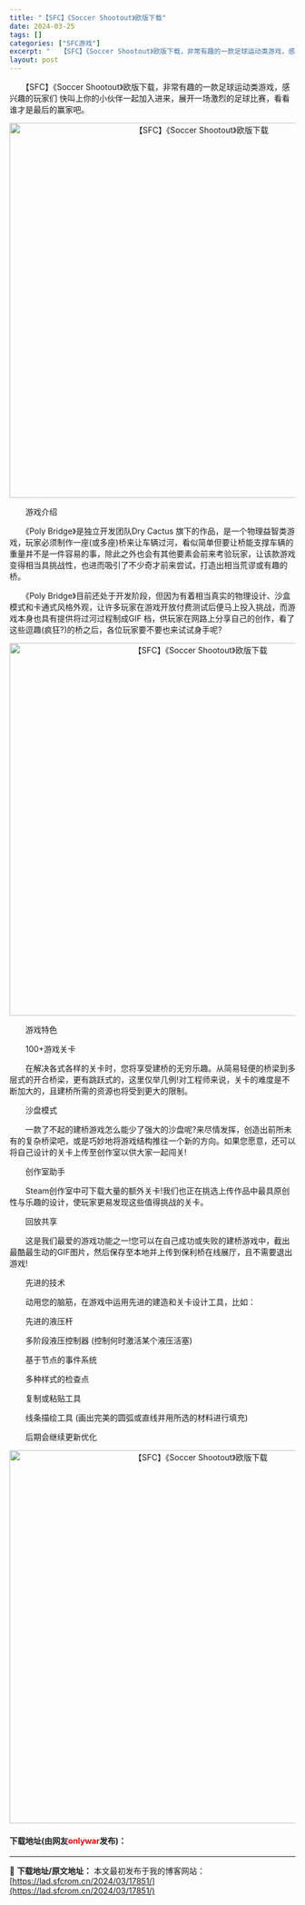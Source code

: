 ```yaml
---
title: "【SFC】《Soccer Shootout》欧版下载"
date: 2024-03-25
tags: []
categories: ["SFC游戏"]
excerpt: "　　【SFC】《Soccer Shootout》欧版下载，非常有趣的一款足球运动类游戏，感兴趣的玩家们 快叫上你的小伙伴一起加入进来，展开一场激烈的足球比赛，看看谁才是最后的赢家吧。 　　游戏介绍 　　《Poly Bridge》是独立开发团队Dry Cactus 旗下的作品，是一个物理益智类游戏，玩&hellip;"
layout: post
---
```


 <p>　　【SFC】《Soccer Shootout》欧版下载，非常有趣的一款足球运动类游戏，感兴趣的玩家们 快叫上你的小伙伴一起加入进来，展开一场激烈的足球比赛，看看谁才是最后的赢家吧。</p> <p align="center"><img align="" border="0" src="https://lad.sfcrom.cn/wp-content/uploads/2024/03/20240325_6600ccc7201c2.png" width="661" alt="【SFC】《Soccer Shootout》欧版下载" /></p> <p>　　游戏介绍</p> <p>　　《Poly Bridge》是独立开发团队Dry Cactus 旗下的作品，是一个物理益智类游戏，玩家必须制作一座(或多座)桥来让车辆过河，看似简单但要让桥能支撑车辆的重量并不是一件容易的事，除此之外也会有其他要素会前来考验玩家，让该款游戏变得相当具挑战性，也进而吸引了不少奇才前来尝试，打造出相当荒谬或有趣的桥。</p> <p>　　《Poly Bridge》目前还处于开发阶段，但因为有着相当真实的物理设计、沙盒模式和卡通式风格外观，让许多玩家在游戏开放付费测试后便马上投入挑战，而游戏本身也具有提供将过河过程制成GIF 档，供玩家在网路上分享自己的创作，看了这些逗趣(疯狂?)的桥之后，各位玩家要不要也来试试身手呢?</p> <p align="center"><img align="" border="0" src="https://lad.sfcrom.cn/wp-content/uploads/2024/03/20240325_6600ccc7eecf5.png" width="657" alt="【SFC】《Soccer Shootout》欧版下载" /></p> <p>　　游戏特色</p> <p>　　100+游戏关卡</p> <p>　　在解决各式各样的关卡时，您将享受建桥的无穷乐趣。从简易轻便的桥梁到多层式的开合桥梁，更有跳跃式的，这里仅举几例!对工程师来说，关卡的难度是不断加大的，且建桥所需的资源也将受到更大的限制。</p> <p>　　沙盘模式</p> <p>　　一款了不起的建桥游戏怎么能少了强大的沙盘呢?来尽情发挥，创造出前所未有的复杂桥梁吧，或是巧妙地将游戏结构推往一个新的方向。如果您愿意，还可以将自己设计的关卡上传至创作室以供大家一起闯关!</p> <p>　　创作室助手</p> <p>　　Steam创作室中可下载大量的额外关卡!我们也正在挑选上传作品中最具原创性与乐趣的设计，使玩家更易发现这些值得挑战的关卡。</p> <p>　　回放共享</p> <p>　　这是我们最爱的游戏功能之一!您可以在自己成功或失败的建桥游戏中，截出最酷最生动的GIF图片，然后保存至本地并上传到保利桥在线展厅，且不需要退出游戏!</p> <p>　　先进的技术</p> <p>　　动用您的脑筋，在游戏中运用先进的建造和关卡设计工具，比如：</p> <p>　　先进的液压杆</p> <p>　　多阶段液压控制器 (控制何时激活某个液压活塞)</p> <p>　　基于节点的事件系统</p> <p>　　多种样式的检查点</p> <p>　　复制或粘贴工具</p> <p>　　线条描绘工具 (画出完美的圆弧或直线并用所选的材料进行填充)</p> <p>　　后期会继续更新优化</p> <p align="center"><img align="" border="0" src="https://lad.sfcrom.cn/wp-content/uploads/2024/03/20240325_6600ccc8bc82b.png" width="658" alt="【SFC】《Soccer Shootout》欧版下载" /></p> <p><h4>下载地址(由网友<font color="red">onlywar</font>发布)：</h4></p> 

---
📖 **下载地址/原文地址：** 本文最初发布于我的博客网站：[https://lad.sfcrom.cn/2024/03/17851/](https://lad.sfcrom.cn/2024/03/17851/)
